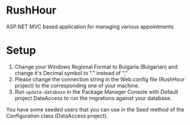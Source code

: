 # RushHour
ASP.NET MVC based application for managing various appointments

# Setup
1. Change your Windows Regional Format to Bulgaria (Bulgarian) and change it's Decimal symbol to "." instead of ","
2. Please change the connection string in the Web.config file (RushHour project) to the corresponding one of your machine.
3. Run `update-database` in the Package Manager Console with Default project DataAccess to run the migrations against your database.

You have some seeded users that you can use in the Seed method of the Configuration class (DataAccess project).
